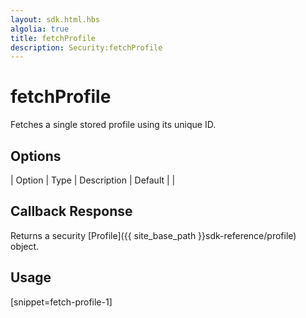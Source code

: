 ```yaml
---
layout: sdk.html.hbs
algolia: true
title: fetchProfile
description: Security:fetchProfile
---
```


  

# fetchProfile
Fetches a single stored profile using its unique ID.


## Options

| Option | Type | Description | Default |
|
## Callback Response

Returns a security [Profile]({{ site_base_path }}sdk-reference/profile) object.

## Usage

[snippet=fetch-profile-1]
